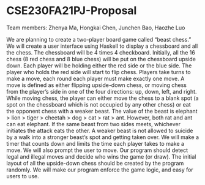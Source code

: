 # CSE230FA21PJ-Proposal
Team members:
Zhenya Ma, 
Hongkai Chen, 
Junchen Bao, 
Haozhe Luo

We are planning to create a two-player board game called “beast chess.” We will create a user interface using Haskell to display a chessboard and all the chess. The chessboard will be 4 times 4 checkboard. Initially, all the 16 chess (8 red chess and 8 blue chess) will be put on the chessboard upside down. Each player will be holding either the red side or the blue side. The player who holds the red side will start to flip chess. Players take turns to make a move, each round each player must make exactly one move. A move is defined as either flipping upside-down chess, or moving chess from the player’s side in one of the four directions: up, down, left, and right. While moving chess, the player can either move the chess to a blank spot (a spot on the chessboard which is not occupied by any other chess) or eat the opponent chess with a weaker beast. The value of the beast is elephant > lion > tiger > cheetah > dog > cat > rat > ant. However, both rat and ant can eat elephant. If the same beast from two sides meets, whichever initiates the attack eats the other. A weaker beast is not allowed to suicide by a walk into a stronger beast’s spot and getting taken over. We will make a timer that counts down and limits the time each player takes to make a move. We will also prompt the user to move. Our program should detect legal and illegal moves and decide who wins the game (or draw). The initial layout of all the upside-down chess should be created by the program randomly. We will make our program enforce the game logic, and easy for users to use.
